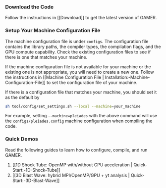 ### Download the Code

Follow the instructions in [[Download]] to get the latest version of GAMER.

### Setup Your Machine Configuration File

The machine configuration file is under `configs`. The configuration file contains the library paths, the compiler types, the compilation flags, and the GPU compute capability. Check the existing configuration files to see if there is one that matches your machine.

If the machine configuration file is not available for your machine or the existing one is not appropriate, you will need to create a new one. Follow the instructions in [[Machine Configuration File | Installation:-Machine-Configuration-File]] to set the configuration file of your machine.

If there is a configuration file that matches your machine, you should set it as the default by

```bash
sh tool/config/set_settings.sh --local --machine=your_machine
```

For example, setting `--machine=pleiades` with the above command will use the `configs/pleiades.config` machine configuration when compiling the code.

### Quick Demos

Read the following guides to learn how to configure, compile, and run GAMER.

1. [[1D Shock Tube: OpenMP with/without GPU acceleration | Quick-Start:-1D-Shock-Tube]]
2. [[3D Blast Wave: hybrid MPI/OpenMP/GPU + yt analysis | Quick-Start:-3D-Blast-Wave]]
